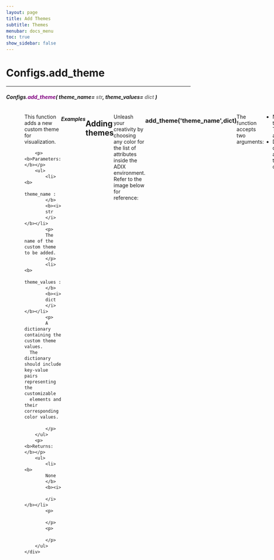 ```yaml
---
layout: page
title: Add Themes
subtitle: Themes
menubar: docs_menu
toc: true
show_sidebar: false
---
```


# Configs.add_theme

---

<!-- #### Configs`.get_theme`(current=False) -->

##### Configs<span style="color:purple">.add_theme</span>( _theme_name=<span style="color:grey"> str</span>_, _theme_values=<span style="color:grey"> dict</span>_ )

<!-- To view all available themes, execute the following code:





current : _bool, default False_ -->



<div style="display: flex; justify-content: left; margin-left: 50px;">
    <div>
        <p>
        This function adds a new custom theme for visualization.
        </p>

        <p><b>Parameters:</b></p>
        <ul>
            <li><b>
            theme_name :
            </b>
            <b><i>
            str
            </i></b></li>
            <p>
            The name of the custom theme to be added.
            </p>
            <li><b>
            theme_values :
            </b>
            <b><i>
            dict
            </i></b></li>
            <p>
            A dictionary containing the custom theme values.
      The dictionary should include key-value pairs representing the customizable
      elements and their corresponding color values.

            </p>
        </ul>
        <p><b>Returns:</b></p>
        <ul>
            <li><b>
            None
            </b>
            <b><i>

            </i></b></li>
            <p>

            </p>
            <p>

            </p>
        </ul>
    </div>
</div>


##### Examples


```python
# add your custom theme
>>> custom_theme = {
    'dash_donuts_color': '#a3b18a',
    'mini_hist_color': '#a3b18a',
    'hist_color': '#a3b18a',

    'label_color':'#bc6c25',
    'dash_bars_color': '#bc6c25',
    'hist_kde_color': '#bc6c25',
    'bar_color': 'light:#bc6c25',
    'hover_color': '#bc6c25',

    'dash_bars_text_color': '#525252',
    'bar_font_color': '#525252',
}

>>> ix.Configs.add_theme('CustomTheme', custom_theme)                 

```










## Adding themes

Unleash your creativity by choosing any color for the list of attributes inside the ADIX environment. Refer to the image below for reference:

![Atributes avaliable](/img/add_theme.jpg)

### add_theme('theme_name',dict)
The function accepts two arguments:

- Name of the Theme as a string.
- Dictionary containing all values to change.






```python
# add your custom theme
ix.Configs.add_theme('Ocean',                  
{
    'dash_donuts_color': '#a3b18a',
    'mini_hist_color': '#a3b18a',
    'hist_color': '#a3b18a',

    'label_color':'#bc6c25',
    'dash_bars_color': '#bc6c25',
    'hist_kde_color': '#bc6c25',
    'bar_color': 'light:#bc6c25',
    'hover_color': '#bc6c25',

    'dash_bars_text_color': '#525252',
    'bar_font_color': '#525252',
})
```


## How to add your custom color palette

To add your custom color palette, follow these steps:

- `**Disable Cache** - important!!!`
- **Retrieve Current Theme Values:** Use the get_theme(current=True) function to obtain the current theme's values.
- **Name Your Theme:** Choose a name for your custom theme.
- **Copy and Paste Values:** Copy the values from the output of the get_theme(current=True) function into a dictionary. Replace the color values with your preferred colors.
- **Check Theme Availability:** Verify if your custom theme appears in the list of available themes.
- **Set Your New Theme:** Use the set_theme('your_theme_name') function to apply your custom theme.
- `**Enable Cache** - important!!!`

By following these steps, you can seamlessly integrate your custom color palette into your application or environment.

{% include notification.html
message="TIP:
The simplest method is to invoke get_theme(current=True), which retrieves all the values. Then, you can effortlessly copy them into the dictionary, substituting them with your preferred color choices (as hexadecimal values—utilize your preferred color application).

After completing customization, execute the function. Upon omitting the current=True parameter in get_themes, you'll observe that your theme has been successfully incorporated.

Finally, execute set_theme, and presto! Your color theme is now established."
status="is-warning"
icon="fas fa-rocket"
%}
![Atributes avaliable](/img/new_theme.png)
